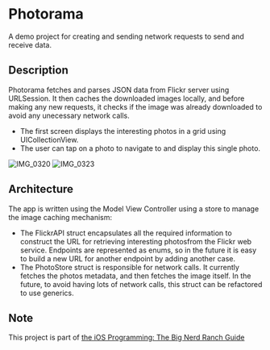 #  Photorama

A demo project for creating and sending network requests to send and receive data.


## Description

Photorama fetches and parses JSON data from Flickr server using URLSession. It then caches the downloaded images locally, and before making any new requests, it checks if the image was already downloaded to avoid any unecessary network calls.

- The first screen displays the interesting photos in a grid using UICollectionView.
- The user can tap on a photo to navigate to and display this single photo.

![IMG_0320](https://github.com/bashmoanas/Photorama/assets/34455425/c4388d86-84f8-4bd2-b5d9-2623cfe99cce)
![IMG_0323](https://github.com/bashmoanas/Photorama/assets/34455425/156878f9-a545-4b65-a755-a4161af912b3)


## Architecture

The app is written using the Model View Controller using a store to manage the image caching mechanism:

- The FlickrAPI struct encapsulates all the required information to construct the URL for retrieving interesting photosfrom the Flickr web service. Endpoints are represented as enums, so in the future it is easy to build a new URL for another endpoint by adding another case.
- The PhotoStore struct is responsible for network calls. It currently fetches the photos metadata, and then fetches the image itself. In the future, to avoid having lots of network calls, this struct can be refactored to use generics.


## Note

This project is part of [the iOS Programming: The Big Nerd Ranch Guide](https://bignerdranch.com/books/ios-programming-the-big-nerd-ranch-guide-7th-edition/)
